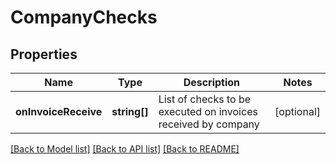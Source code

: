 # CompanyChecks

## Properties
Name | Type | Description | Notes
------------ | ------------- | ------------- | -------------
**onInvoiceReceive** | **string[]** | List of checks to be executed on invoices received by company | [optional] 

[[Back to Model list]](../README.md#documentation-for-models) [[Back to API list]](../README.md#documentation-for-api-endpoints) [[Back to README]](../README.md)



